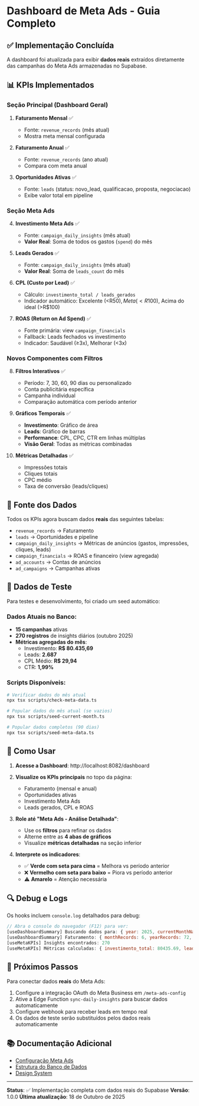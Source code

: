 # Dashboard de Meta Ads - Guia Completo

## ✅ Implementação Concluída

A dashboard foi atualizada para exibir **dados reais** extraídos diretamente das campanhas do Meta Ads armazenadas no Supabase.

## 📊 KPIs Implementados

### Seção Principal (Dashboard Geral)

1. **Faturamento Mensal** ✅
   - Fonte: `revenue_records` (mês atual)
   - Mostra meta mensal configurada

2. **Faturamento Anual** ✅
   - Fonte: `revenue_records` (ano atual)
   - Compara com meta anual

3. **Oportunidades Ativas** ✅
   - Fonte: `leads` (status: novo_lead, qualificacao, proposta, negociacao)
   - Exibe valor total em pipeline

### Seção Meta Ads

4. **Investimento Meta Ads** ✅
   - Fonte: `campaign_daily_insights` (mês atual)
   - **Valor Real**: Soma de todos os gastos (`spend`) do mês

5. **Leads Gerados** ✅
   - Fonte: `campaign_daily_insights` (mês atual)
   - **Valor Real**: Soma de `leads_count` do mês

6. **CPL (Custo por Lead)** ✅
   - Cálculo: `investimento_total / leads_gerados`
   - Indicador automático: Excelente (<R$50), Meta (<R$100), Acima do ideal (>R$100)

7. **ROAS (Return on Ad Spend)** ✅
   - Fonte primária: view `campaign_financials`
   - Fallback: Leads fechados vs investimento
   - Indicador: Saudável (≥3x), Melhorar (<3x)

### Novos Componentes com Filtros

8. **Filtros Interativos** ✅
   - Período: 7, 30, 60, 90 dias ou personalizado
   - Conta publicitária específica
   - Campanha individual
   - Comparação automática com período anterior

9. **Gráficos Temporais** ✅
   - **Investimento**: Gráfico de área
   - **Leads**: Gráfico de barras
   - **Performance**: CPL, CPC, CTR em linhas múltiplas
   - **Visão Geral**: Todas as métricas combinadas

10. **Métricas Detalhadas** ✅
    - Impressões totais
    - Cliques totais
    - CPC médio
    - Taxa de conversão (leads/cliques)

## 🔄 Fonte dos Dados

Todos os KPIs agora buscam dados **reais** das seguintes tabelas:

- `revenue_records` → Faturamento
- `leads` → Oportunidades e pipeline
- `campaign_daily_insights` → Métricas de anúncios (gastos, impressões, cliques, leads)
- `campaign_financials` → ROAS e financeiro (view agregada)
- `ad_accounts` → Contas de anúncios
- `ad_campaigns` → Campanhas ativas

## 📝 Dados de Teste

Para testes e desenvolvimento, foi criado um seed automático:

### Dados Atuais no Banco:
- **15 campanhas** ativas
- **270 registros** de insights diários (outubro 2025)
- **Métricas agregadas do mês**:
  - Investimento: **R$ 80.435,69**
  - Leads: **2.687**
  - CPL Médio: **R$ 29,94**
  - CTR: **1,99%**

### Scripts Disponíveis:

```bash
# Verificar dados do mês atual
npx tsx scripts/check-meta-data.ts

# Popular dados do mês atual (se vazios)
npx tsx scripts/seed-current-month.ts

# Popular dados completos (90 dias)
npx tsx scripts/seed-meta-data.ts
```

## 🎯 Como Usar

1. **Acesse a Dashboard**: http://localhost:8082/dashboard

2. **Visualize os KPIs principais** no topo da página:
   - Faturamento (mensal e anual)
   - Oportunidades ativas
   - Investimento Meta Ads
   - Leads gerados, CPL e ROAS

3. **Role até "Meta Ads - Análise Detalhada"**:
   - Use os **filtros** para refinar os dados
   - Alterne entre as **4 abas de gráficos**
   - Visualize **métricas detalhadas** na seção inferior

4. **Interprete os indicadores**:
   - ✅ **Verde com seta para cima** = Melhora vs período anterior
   - ❌ **Vermelho com seta para baixo** = Piora vs período anterior
   - ⚠️ **Amarelo** = Atenção necessária

## 🔍 Debug e Logs

Os hooks incluem `console.log` detalhados para debug:

```javascript
// Abra o console do navegador (F12) para ver:
[useDashboardSummary] Buscando dados para: { year: 2025, currentMonthName: 'Out' }
[useDashboardSummary] Faturamento: { monthRecords: 6, yearRecords: 72, ... }
[useMetaKPIs] Insights encontrados: 270
[useMetaKPIs] Métricas calculadas: { investimento_total: 80435.69, leads_gerados: 2687, cpl: 29.94 }
```

## 🚀 Próximos Passos

Para conectar dados **reais** do Meta Ads:

1. Configure a integração OAuth do Meta Business em `/meta-ads-config`
2. Ative a Edge Function `sync-daily-insights` para buscar dados automaticamente
3. Configure webhook para receber leads em tempo real
4. Os dados de teste serão substituídos pelos dados reais automaticamente

## 📚 Documentação Adicional

- [Configuração Meta Ads](docs/META_ADS_SETUP.md)
- [Estrutura do Banco de Dados](DATABASE.md)
- [Design System](DESIGN_SYSTEM.md)

---

**Status**: ✅ Implementação completa com dados reais do Supabase
**Versão**: 1.0.0
**Última atualização**: 18 de Outubro de 2025
